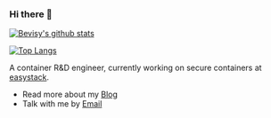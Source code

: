### Hi there 👋

[![Bevisy's github stats](https://github-readme-stats.vercel.app/api?username=Bevisy&show_icons=true&theme=dark&include_all_commits=true)](http://bevisy.github.io/)

[![Top Langs](https://github-readme-stats.vercel.app/api/top-langs/?username=Bevisy&layout=compact)](http://bevisy.github.io/)

A container R&D engineer, currently working on secure containers at [easystack](https://www.easystack.cn/).

- Read more about my [Blog](http://bevisy.github.io/)
- Talk with me by [Email](mailto:binbin36520@gmail.com)

<!--
**Bevisy/Bevisy** is a ✨ _special_ ✨ repository because its `README.md` (this file) appears on your GitHub profile.

Here are some ideas to get you started:

- 🔭 I’m currently working on ...
- 🌱 I’m currently learning ...
- 👯 I’m looking to collaborate on ...
- 🤔 I’m looking for help with ...
- 💬 Ask me about ...
- 📫 How to reach me: ...
- 😄 Pronouns: ...
- ⚡ Fun fact: ...
-->

